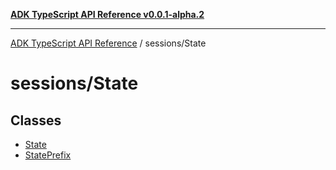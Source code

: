 [**ADK TypeScript API Reference v0.0.1-alpha.2**](../../README.md)

***

[ADK TypeScript API Reference](../../modules.md) / sessions/State

# sessions/State

## Classes

- [State](classes/State.md)
- [StatePrefix](classes/StatePrefix.md)
